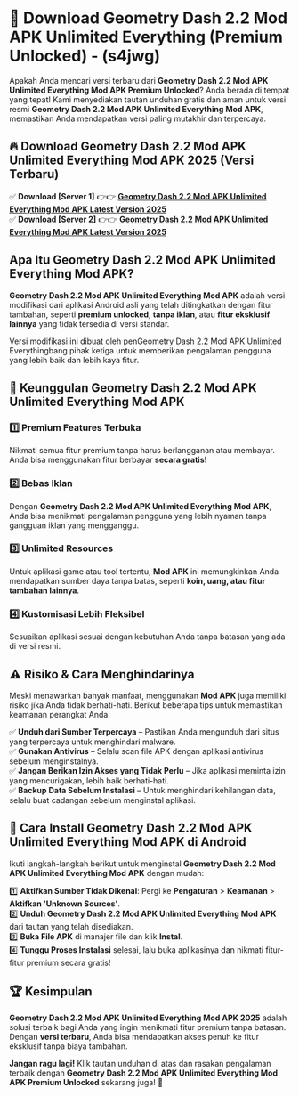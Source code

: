 

# 🎯 Download Geometry Dash 2.2 Mod APK Unlimited Everything (Premium Unlocked) -  (s4jwg) 

Apakah Anda mencari versi terbaru dari **Geometry Dash 2.2 Mod APK Unlimited Everything Mod APK Premium Unlocked**? Anda berada di tempat yang tepat! Kami menyediakan tautan unduhan gratis dan aman untuk versi resmi **Geometry Dash 2.2 Mod APK Unlimited Everything Mod APK**, memastikan Anda mendapatkan versi paling mutakhir dan terpercaya.

## 🔥 Download Geometry Dash 2.2 Mod APK Unlimited Everything Mod APK 2025 (Versi Terbaru)

✅ **Download [Server 1]** 👉👉 [**Geometry Dash 2.2 Mod APK Unlimited Everything Mod APK Latest Version 2025**](https://apkcomod.com?title=Geometry_Dash_2.2_Mod_APK_Unlimited_Everything)  
✅ **Download [Server 2]** 👉👉 [**Geometry Dash 2.2 Mod APK Unlimited Everything Mod APK Latest Version 2025**](https://apkcomod.com?title=Geometry_Dash_2.2_Mod_APK_Unlimited_Everything)  

## Apa Itu Geometry Dash 2.2 Mod APK Unlimited Everything Mod APK?

**Geometry Dash 2.2 Mod APK Unlimited Everything Mod APK** adalah versi modifikasi dari aplikasi Android asli yang telah ditingkatkan dengan fitur tambahan, seperti **premium unlocked**, **tanpa iklan**, atau **fitur eksklusif lainnya** yang tidak tersedia di versi standar.

Versi modifikasi ini dibuat oleh penGeometry Dash 2.2 Mod APK Unlimited Everythingbang pihak ketiga untuk memberikan pengalaman pengguna yang lebih baik dan lebih kaya fitur.

## 🎯 Keunggulan Geometry Dash 2.2 Mod APK Unlimited Everything Mod APK

### 1️⃣ Premium Features Terbuka
Nikmati semua fitur premium tanpa harus berlangganan atau membayar. Anda bisa menggunakan fitur berbayar **secara gratis!**

### 2️⃣ Bebas Iklan
Dengan **Geometry Dash 2.2 Mod APK Unlimited Everything Mod APK**, Anda bisa menikmati pengalaman pengguna yang lebih nyaman tanpa gangguan iklan yang mengganggu.

### 3️⃣ Unlimited Resources
Untuk aplikasi game atau tool tertentu, **Mod APK** ini memungkinkan Anda mendapatkan sumber daya tanpa batas, seperti **koin, uang, atau fitur tambahan lainnya**.

### 4️⃣ Kustomisasi Lebih Fleksibel
Sesuaikan aplikasi sesuai dengan kebutuhan Anda tanpa batasan yang ada di versi resmi.

## ⚠️ Risiko & Cara Menghindarinya

Meski menawarkan banyak manfaat, menggunakan **Mod APK** juga memiliki risiko jika Anda tidak berhati-hati. Berikut beberapa tips untuk memastikan keamanan perangkat Anda:

✅ **Unduh dari Sumber Terpercaya** – Pastikan Anda mengunduh dari situs yang terpercaya untuk menghindari malware.  
✅ **Gunakan Antivirus** – Selalu scan file APK dengan aplikasi antivirus sebelum menginstalnya.  
✅ **Jangan Berikan Izin Akses yang Tidak Perlu** – Jika aplikasi meminta izin yang mencurigakan, lebih baik berhati-hati.  
✅ **Backup Data Sebelum Instalasi** – Untuk menghindari kehilangan data, selalu buat cadangan sebelum menginstal aplikasi.

## 📌 Cara Install Geometry Dash 2.2 Mod APK Unlimited Everything Mod APK di Android

Ikuti langkah-langkah berikut untuk menginstal **Geometry Dash 2.2 Mod APK Unlimited Everything Mod APK** dengan mudah:

1️⃣ **Aktifkan Sumber Tidak Dikenal**: Pergi ke **Pengaturan** > **Keamanan** > **Aktifkan 'Unknown Sources'**.  
2️⃣ **Unduh Geometry Dash 2.2 Mod APK Unlimited Everything Mod APK** dari tautan yang telah disediakan.  
3️⃣ **Buka File APK** di manajer file dan klik **Instal**.  
4️⃣ **Tunggu Proses Instalasi** selesai, lalu buka aplikasinya dan nikmati fitur-fitur premium secara gratis!

## 🏆 Kesimpulan

**Geometry Dash 2.2 Mod APK Unlimited Everything Mod APK 2025** adalah solusi terbaik bagi Anda yang ingin menikmati fitur premium tanpa batasan. Dengan **versi terbaru**, Anda bisa mendapatkan akses penuh ke fitur eksklusif tanpa biaya tambahan.

**Jangan ragu lagi!** Klik tautan unduhan di atas dan rasakan pengalaman terbaik dengan **Geometry Dash 2.2 Mod APK Unlimited Everything Mod APK Premium Unlocked** sekarang juga! 🚀

